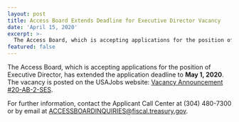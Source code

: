 ```yaml
---
layout: post
title: Access Board Extends Deadline for Executive Director Vacancy
date: 'April 15, 2020'
excerpt: >-
  The Access Board, which is accepting applications for the position of Executive Director, has extended the application deadline to May 1, 2020. The vacancy is . . . 
featured: false
---
```

The Access Board, which is accepting applications for the position of Executive Director, has extended the application deadline to **May 1, 2020**. The vacancy is posted on the USAJobs website: [Vacancy Announcement #20-AB-2-SES](https://www.usajobs.gov/GetJob/ViewDetails/562006600).

For further information, contact the Applicant Call Center at (304) 480-7300 or by email at [](mailto:ACCESSBOARDINQUIRIES@fiscal.treasury.gov.)<ACCESSBOARDINQUIRIES@fiscal.treasury.gov>.
